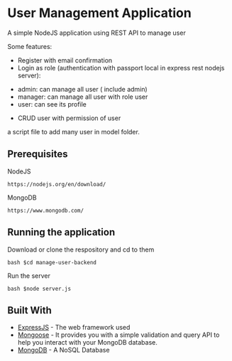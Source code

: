 # User Management Application

A simple NodeJS application using REST API to manage user

Some features:
 - Register with email confirmation
 - Login as role (authentication with passport local in express rest nodejs server):
  + admin: can manage all user ( include admin)
  + manager: can manage all user with role user
  + user: can see its profile
 - CRUD user with permission of user

a script file to add many user in model folder.

## Prerequisites

NodeJS
```
https://nodejs.org/en/download/
```

MongoDB
```
https://www.mongodb.com/
```

## Running the application
Download or clone the respository and cd to them

``bash
$cd manage-user-backend
``

Run the server

``bash
$node server.js
``



## Built With

* [ExpressJS](https://expressjs.com/) - The web framework used
* [Mongoose](https://mongoosejs.com/docs/) - It provides you with a simple validation and query API to help you interact with your MongoDB database.
* [MongoDB](https://www.tutorialspoint.com/mongodb/) - A NoSQL Database





